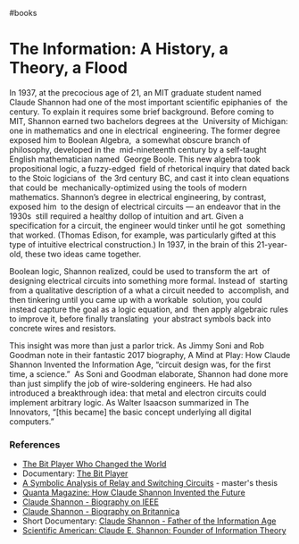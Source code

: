 #books

# The Information: A History, a Theory, a Flood

In 1937, at the precocious age of 21, an MIT graduate student named  Claude Shannon had one of the most important scientific epiphanies of  the century. To explain it requires some brief background.
Before coming to MIT, Shannon earned two bachelors degrees at the  University of Michigan: one in mathematics and one in electrical  engineering. The former degree exposed him to Boolean Algebra,  a somewhat obscure branch of philosophy, developed in the  mid-nineteenth century by a self-taught English mathematician named  George Boole. This new algebra took propositional logic, a fuzzy-edged  field of rhetorical inquiry that dated back to the Stoic logicians of  the 3rd century BC, and cast it into clean equations that could be  mechanically-optimized using the tools of modern mathematics.
Shannon’s degree in electrical engineering, by contrast, exposed him  to the design of electrical circuits — an endeavor that in the 1930s  still required a healthy dollop of intuition and art. Given a  specification for a circuit, the engineer would tinker until he got  something that worked. (Thomas Edison, for example, was particularly gifted at this type of intuitive electrical construction.)
In 1937, in the brain of this 21-year-old, these two ideas came together.

Boolean logic, Shannon realized, could be used to transform the art  of designing electrical circuits into something more formal. Instead of  starting from a qualitative description of a what a circuit needed to  accomplish, and then tinkering until you came up with a workable  solution, you could instead capture the goal as a logic equation, and  then apply algebraic rules to improve it, before finally translating  your abstract symbols back into concrete wires and resistors.

This insight was more than just a parlor trick. As Jimmy Soni and Rob Goodman note in their fantastic 2017 biography, A Mind at Play: How Claude Shannon Invented the Information Age, “circuit design was, for the first time, a science.”  As Soni and Goodman elaborate, Shannon had done more than just simplify the job of wire-soldering engineers. He had also introduced a breakthrough idea: that metal and electron circuits could implement arbitrary logic. As Walter Isaacson summarized in The Innovators, “[this became] the basic concept underlying all digital computers.”

### References

- [The Bit Player Who Changed the World](https://www.calnewport.com/blog/2020/07/29/the-bit-player-who-changed-the-world/)
- Documentary: [The Bit Player](https://vimeo.com/323615460) 
- [A Symbolic Analysis of Relay and Switching Circuits](https://www.google.com/url?sa=t&rct=j&q=&esrc=s&source=web&cd=&ved=2ahUKEwi0stz_jNbuAhViHrkGHdLSDW0QFjABegQIARAC&url=https%3A%2F%2Fwww.cs.virginia.edu%2F~evans%2Fgreatworks%2Fshannon38.pdf&usg=AOvVaw3PYHS4ILsVduQ9q6a90c4M) - master's thesis
- [Quanta Magazine: How Claude Shannon Invented the Future](https://www.quantamagazine.org/how-claude-shannons-information-theory-invented-the-future-20201222/)
- [Claude Shannon - Biography on IEEE](https://www.itsoc.org/about/shannon) 
- [Claude Shannon - Biography on Britannica](https://www.britannica.com/biography/Claude-Shannon)
- Short Documentary: [Claude Shannon - Father of the Information Age](https://www.youtube.com/watch?v=z2Whj_nL-x8)
- [Scientific American: Claude E. Shannon: Founder of Information Theory](https://www.scientificamerican.com/article/claude-e-shannon-founder/)